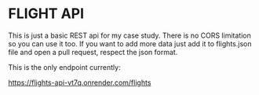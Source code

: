 # FLIGHT API
This is just a basic REST api for my case study. There is no CORS limitation so you can use it too. If you want to add more data just add it to flights.json file and open a pull request, respect the json format.

This is the only endpoint currently:

https://flights-api-vt7q.onrender.com/flights